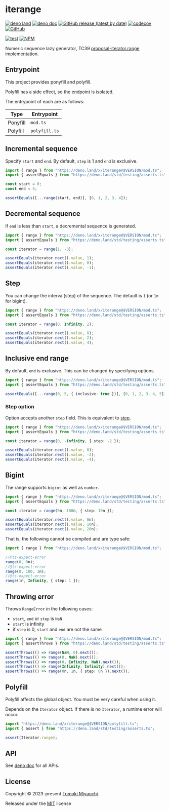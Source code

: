 # iterange

[![deno land](http://img.shields.io/badge/available%20on-deno.land/x-lightgrey.svg?logo=deno)](https://deno.land/x/iterange)
[![deno doc](https://doc.deno.land/badge.svg)](https://deno.land/x/iterange/mod.ts)
[![GitHub release (latest by date)](https://img.shields.io/github/v/release/TomokiMiyauci/iterange)](https://github.com/TomokiMiyauci/iterange/releases)
[![codecov](https://codecov.io/github/TomokiMiyauci/iterange/branch/main/graph/badge.svg)](https://codecov.io/gh/TomokiMiyauci/iterange)
[![GitHub](https://img.shields.io/github/license/TomokiMiyauci/iterange)](https://github.com/TomokiMiyauci/iterange/blob/main/LICENSE)

[![test](https://github.com/TomokiMiyauci/iterange/actions/workflows/test.yaml/badge.svg)](https://github.com/TomokiMiyauci/iterange/actions/workflows/test.yaml)
[![NPM](https://nodei.co/npm/iterange.png?mini=true)](https://nodei.co/npm/iterange/)

Numeric sequence lazy generator, TC39
[proposal-iterator.range](https://github.com/tc39/proposal-iterator.range)
implementation.

## Entrypoint

This project provides ponyfill and polyfill.

Polyfill has a side effect, so the endpoint is isolated.

The entrypoint of each are as follows:

| Type     | Entrypoint    |
| -------- | ------------- |
| Ponyfill | `mod.ts`      |
| Polyfill | `polyfill.ts` |

## Incremental sequence

Specify `start` and `end`. By default, `step` is 1 and `end` is exclusive.

```ts
import { range } from "https://deno.land/x/iterange@$VERSION/mod.ts";
import { assertEquals } from "https://deno.land/std/testing/asserts.ts";

const start = 0;
const end = 5;

assertEquals([...range(start, end)], [0, 1, 2, 3, 4]);
```

## Decremental sequence

If `end` is less than `start`, a decremental sequence is generated.

```ts
import { range } from "https://deno.land/x/iterange@$VERSION/mod.ts";
import { assertEquals } from "https://deno.land/std/testing/asserts.ts";

const iterator = range(1, -3);

assertEquals(iterator.next().value, 1);
assertEquals(iterator.next().value, 0);
assertEquals(iterator.next().value, -1);
```

## Step

You can change the interval(step) of the sequence. The default is `1` (or `1n`
for bigint).

```ts
import { range } from "https://deno.land/x/iterange@$VERSION/mod.ts";
import { assertEquals } from "https://deno.land/std/testing/asserts.ts";

const iterator = range(0, Infinity, 2);

assertEquals(iterator.next().value, 0);
assertEquals(iterator.next().value, 2);
assertEquals(iterator.next().value, 4);
```

## Inclusive end range

By default, `end` is exclusive. This can be changed by specifying options.

```ts
import { range } from "https://deno.land/x/iterange@$VERSION/mod.ts";
import { assertEquals } from "https://deno.land/std/testing/asserts.ts";

assertEquals([...range(0, 5, { inclusive: true })], [0, 1, 2, 3, 4, 5]);
```

### Step option

Option accepts another `step` field. This is equivalent to [step](#step).

```ts
import { range } from "https://deno.land/x/iterange@$VERSION/mod.ts";
import { assertEquals } from "https://deno.land/std/testing/asserts.ts";

const iterator = range(0, -Infinity, { step: -2 });

assertEquals(iterator.next().value, 0);
assertEquals(iterator.next().value, -2);
assertEquals(iterator.next().value, -4);
```

## Bigint

The range supports `bigint` as well as `number`.

```ts
import { range } from "https://deno.land/x/iterange@$VERSION/mod.ts";
import { assertEquals } from "https://deno.land/std/testing/asserts.ts";

const iterator = range(0n, 100n, { step: 10n });

assertEquals(iterator.next().value, 0n);
assertEquals(iterator.next().value, 10n);
assertEquals(iterator.next().value, 20n);
```

That is, the following cannot be compiled and are type safe:

```ts
import { range } from "https://deno.land/x/iterange@$VERSION/mod.ts";

//@ts-expect-error
range(0, 0n);
//@ts-expect-error
range(0, 100, 3n);
//@ts-expect-error
range(1n, Infinity, { step: 1 });
```

## Throwing error

Throws `RangeError` in the following cases:

- `start`, `end` or `step` is `NaN`
- `start` is infinity
- if `step` is 0, `start` and `end` are not the same

```ts
import { range } from "https://deno.land/x/iterange@$VERSION/mod.ts";
import { assertThrows } from "https://deno.land/std/testing/asserts.ts";

assertThrows(() => range(NaN, 0).next());
assertThrows(() => range(0, NaN).next());
assertThrows(() => range(0, Infinity, NaN).next());
assertThrows(() => range(Infinity, Infinity).next());
assertThrows(() => range(0n, 1n, { step: 0n }).next());
```

## Polyfill

Polyfill affects the global object. You must be very careful when using it.

Depends on the `Iterator` object. If there is no `Iterator`, a runtime error
will occur.

```ts
import "https://deno.land/x/iterange@$VERSION/polyfill.ts";
import { assert } from "https://deno.land/std/testing/asserts.ts";

assert(Iterator.range);
```

## API

See [deno doc](https://deno.land/x/iterange/mod.ts) for all APIs.

## License

Copyright © 2023-present [Tomoki Miyauchi](https://github.com/TomokiMiyauci).

Released under the [MIT](./LICENSE) license
